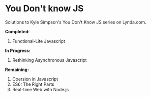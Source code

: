 
# You Don't know JS

Solutions to Kyle Simpson's You Don't Know JS series on Lynda.com.

**Completed:**

1. Functional-Lite Javascript

**In Progress:**

1. Rethinking Asynchronous Javascript

**Remaining:**

1. Coersion in Javascript
2. ES6: The Right Parts
3. Real-time Web with Node.js
